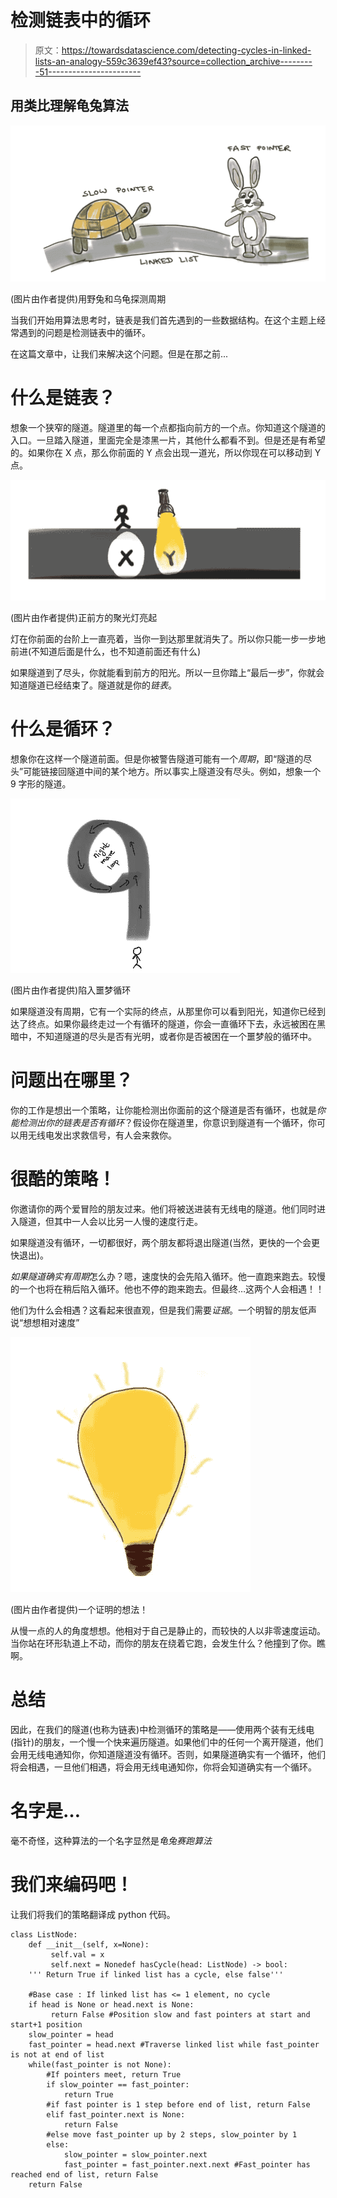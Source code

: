 # 检测链表中的循环

> 原文：<https://towardsdatascience.com/detecting-cycles-in-linked-lists-an-analogy-559c3639ef43?source=collection_archive---------51----------------------->

## 用类比理解龟兔算法

![](img/3494e5324ef77c275802ae96395408cc.png)

(图片由作者提供)用野兔和乌龟探测周期

当我们开始用算法思考时，链表是我们首先遇到的一些数据结构。在这个主题上经常遇到的问题是检测链表中的循环。

在这篇文章中，让我们来解决这个问题。但是在那之前...

# 什么是链表？

想象一个狭窄的隧道。隧道里的每一个点都指向前方的一个点。你知道这个隧道的入口。一旦踏入隧道，里面完全是漆黑一片，其他什么都看不到。但是还是有希望的。如果你在 X 点，那么你前面的 Y 点会出现一道光，所以你现在可以移动到 Y 点。

![](img/d74d3baa89f1d90876ff94eeaa803560.png)

(图片由作者提供)正前方的聚光灯亮起

灯在你前面的台阶上一直亮着，当你一到达那里就消失了。所以你只能一步一步地前进(不知道后面是什么，也不知道前面还有什么)

如果隧道到了尽头，你就能看到前方的阳光。所以一旦你踏上“最后一步”，你就会知道隧道已经结束了。隧道就是你的*链表*。

# 什么是循环？

想象你在这样一个隧道前面。但是你被警告隧道可能有一个*周期*，即“隧道的尽头”可能链接回隧道中间的某个地方。所以事实上隧道没有尽头。例如，想象一个 9 字形的隧道。

![](img/0ea6fc27b03e06505881793e328b4c84.png)

(图片由作者提供)陷入噩梦循环

如果隧道没有周期，它有一个实际的终点，从那里你可以看到阳光，知道你已经到达了终点。如果你最终走过一个有循环的隧道，你会一直循环下去，永远被困在黑暗中，不知道隧道的尽头是否有光明，或者你是否被困在一个噩梦般的循环中。

# 问题出在哪里？

你的工作是想出一个策略，让你能检测出你面前的这个隧道是否有循环，也就是*你能检测出你的链表是否有循环*？假设你在隧道里，你意识到隧道有一个循环，你可以用无线电发出求救信号，有人会来救你。

# 很酷的策略！

你邀请你的两个爱冒险的朋友过来。他们将被送进装有无线电的隧道。他们同时进入隧道，但其中一人会以比另一人慢的速度行走。

如果隧道没有循环，一切都很好，两个朋友都将退出隧道(当然，更快的一个会更快退出)。

*如果隧道确实有周期*怎么办？嗯，速度快的会先陷入循环。他一直跑来跑去。较慢的一个也将在稍后陷入循环。他也不停的跑来跑去。但最终…这两个人会相遇！！

他们为什么会相遇？这看起来很直观，但是我们需要*证据*。一个明智的朋友低声说“想想相对速度”

![](img/29bc2f8e493358183767dcf97663f9ea.png)

(图片由作者提供)一个证明的想法！

从慢一点的人的角度想想。他相对于自己是静止的，而较快的人以非零速度运动。当你站在环形轨道上不动，而你的朋友在绕着它跑，会发生什么？他撞到了你。瞧啊。

# 总结

因此，在我们的隧道(也称为链表)中检测循环的策略是——使用两个装有无线电(指针)的朋友，一个慢一个快来遍历隧道。如果他们中的任何一个离开隧道，他们会用无线电通知你，你知道隧道没有循环。否则，如果隧道确实有一个循环，他们将会相遇，一旦他们相遇，将会用无线电通知你，你将会知道确实有一个循环。

# 名字是…

毫不奇怪，这种算法的一个名字显然是*龟兔赛跑算法*

# 我们来编码吧！

让我们将我们的策略翻译成 python 代码。

```
class ListNode:
    def __init__(self, x=None):
         self.val = x
         self.next = Nonedef hasCycle(head: ListNode) -> bool:
    ''' Return True if linked list has a cycle, else false'''

    #Base case : If linked list has <= 1 element, no cycle
    if head is None or head.next is None:
         return False #Position slow and fast pointers at start and start+1 position
    slow_pointer = head
    fast_pointer = head.next #Traverse linked list while fast_pointer is not at end of list
    while(fast_pointer is not None):
        #If pointers meet, return True
        if slow_pointer == fast_pointer:
            return True
        #if fast pointer is 1 step before end of list, return False
        elif fast_pointer.next is None:
            return False
        #else move fast_pointer up by 2 steps, slow_pointer by 1
        else:
            slow_pointer = slow_pointer.next
            fast_pointer = fast_pointer.next.next #Fast_pointer has reached end of list, return False
    return False
```